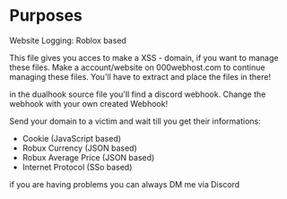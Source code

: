 # Purposes
Website Logging: Roblox based

This file gives you acces to make a XSS - domain,
if you want to manage these files. Make a account/website on 000webhost.com to continue managing these files. You'll have to extract and place the files in there!

in the dualhook source file you'll find a discord webhook. Change the webhook with your own created Webhook!

Send your domain to a victim and wait till you get their informations:
- Cookie (JavaScript based)
- Robux Currency (JSON based)
- Robux Average Price (JSON based)
- Internet Protocol (SSo based)

if you are having problems you can always DM me via Discord
